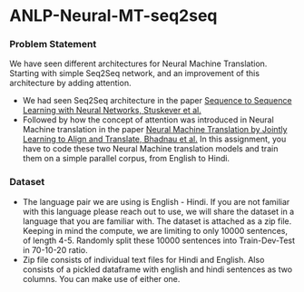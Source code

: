 # ANLP-Neural-MT-seq2seq

### Problem Statement
We have seen different architectures for Neural Machine Translation. Starting with simple
Seq2Seq network, and an improvement of this architecture by adding attention.
- We had seen Seq2Seq architecture in the paper [Sequence to Sequence Learning with
Neural Networks, Stuskever et al.](https://papers.nips.cc/paper/2014/file/a14ac55a4f27472c5d894ec1c3c743d2-Paper.pdf)
- Followed by how the concept of attention was introduced in Neural Machine translation
in the paper [Neural Machine Translation by Jointly Learning to Align and Translate,
Bhadnau et al.](https://arxiv.org/abs/1409.0473)
In this assignment, you have to code these two Neural Machine translation models and
train them on a simple parallel corpus, from English to Hindi.

### Dataset
- The language pair we are using is English - Hindi. If you are not familiar with this language
please reach out to use, we will share the dataset in a language that you are familiar with.
The dataset is attached as a zip file. Keeping in mind the compute, we are limiting to only
10000 sentences, of length 4-5. Randomly split these 10000 sentences into Train-Dev-Test in
70-10-20 ratio.
- Zip file consists of individual text files for Hindi and English. Also consists of a pickled
dataframe with english and hindi sentences as two columns. You can make use of either one.
